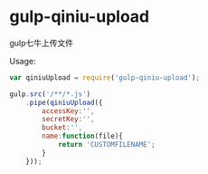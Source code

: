 # gulp-qiniu-upload

gulp七牛上传文件



Usage:

```javascript
var qiniuUpload = require('gulp-qiniu-upload');

gulp.src('/**/*.js')
	.pipe(qiniuUpload({
  		accessKey:'',
  		secretKey:'',
  		bucket:'',
  		name:function(file){
  			return 'CUSTOMFILENAME';
		}
	}));
```
